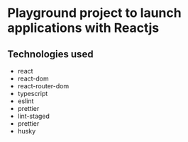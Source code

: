 # Playground project to launch applications with Reactjs

## Technologies used

- react
- react-dom
- react-router-dom
- typescript
- eslint
- prettier
- lint-staged
- prettier
- husky
